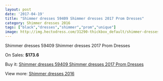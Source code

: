 ```yaml
---
layout: post
date: '2017-04-19'
title: "Shimmer dresses 59409 Shimmer dresses 2017 Prom Dresses"
category: Shimmer dresses 2016
tags: ["black","dresses","shimmer","prom","unique"]
image: http://img.hectodress.com/31290-thickbox_default/shimmer-dresses-59409-shimmer-dresses-2012-prom-dresses.jpg
---
```

Shimmer dresses 59409 Shimmer dresses 2017 Prom Dresses

On Sales: **$173.6**
<a href="https://www.hectodress.com/shimmer-dresses-2013/14345-shimmer-dresses-59409-shimmer-dresses-2012-prom-dresses.html"><amp-img layout="responsive" width="600" height="600" src="//img.hectodress.com/31290-thickbox_default/shimmer-dresses-59409-shimmer-dresses-2012-prom-dresses.jpg" alt="Shimmer dresses 59409 Shimmer dresses 2017 Prom Dresses 0" /></a>
<a href="https://www.hectodress.com/shimmer-dresses-2013/14345-shimmer-dresses-59409-shimmer-dresses-2012-prom-dresses.html"><amp-img layout="responsive" width="600" height="600" src="//img.hectodress.com/31291-thickbox_default/shimmer-dresses-59409-shimmer-dresses-2012-prom-dresses.jpg" alt="Shimmer dresses 59409 Shimmer dresses 2017 Prom Dresses 1" /></a>

Buy it: [Shimmer dresses 59409 Shimmer dresses 2017 Prom Dresses](https://www.hectodress.com/shimmer-dresses-2013/14345-shimmer-dresses-59409-shimmer-dresses-2012-prom-dresses.html "Shimmer dresses 59409 Shimmer dresses 2017 Prom Dresses")

View more: [Shimmer dresses 2016](https://www.hectodress.com/254-shimmer-dresses-2013 "Shimmer dresses 2016")
